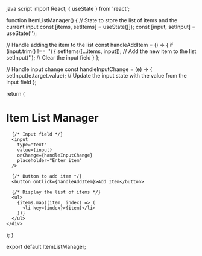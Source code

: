 java script import React, { useState } from 'react';

function ItemListManager() {
  // State to store the list of items and the current input
  const [items, setItems] = useState([]);
  const [input, setInput] = useState('');

  // Handle adding the item to the list
  const handleAddItem = () => {
    if (input.trim() !== '') {
      setItems([...items, input]);  // Add the new item to the list
      setInput('');  // Clear the input field
    }
  };

  // Handle input change
  const handleInputChange = (e) => {
    setInput(e.target.value);  // Update the input state with the value from the input field
  };

  return (
    <div>
      <h1>Item List Manager</h1>

      {/* Input field */}
      <input
        type="text"
        value={input}
        onChange={handleInputChange}
        placeholder="Enter item"
      />
      
      {/* Button to add item */}
      <button onClick={handleAddItem}>Add Item</button>

      {/* Display the list of items */}
      <ul>
        {items.map((item, index) => (
          <li key={index}>{item}</li>
        ))}
      </ul>
    </div>
  );
}

export default ItemListManager;
